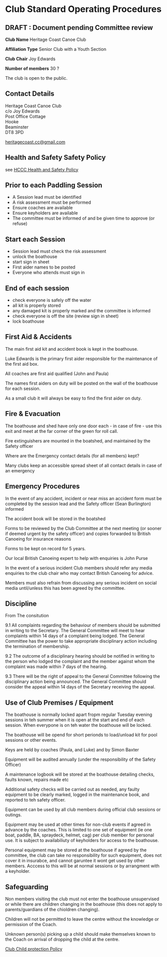 
# Club Standard Operating Procedures #

## DRAFT : Document pending Committee review ##

 **Club Name** Heritage Coast Canoe Club

 **Affiliation Type** Senior Club with a Youth Section

 **Club Chair** Joy Edwards

 **Number of members** 30 ?

  The club is open to the public.

## Contact Details ## 
 
Heritage Coast Canoe Club  
c/o Joy Edwards  
Post Office Cottage  
Hooke  
Beaminster  
DT8 3PD  
 
<heritagecoast.cc@gmail.com>


## Health and Safety Safety Policy ##

see [HCCC Health and Safety Policy](/policies/hccc-health-and-safety)


## Prior to each Paddling Session ##
  * A Session lead must be identified
  * A risk assessment must be performed
  * Ensure coaches are available 
  * Ensure keyholders are available
  * The committee must be informed of and be given time to approve (or refuse)


## Start each Session ##

 * Session lead must check the risk assessment
 * unlock the boathouse
 * start sign in sheet 
 * First aider names to be posted 
 * Everyone who attends must sign in
 

## End of each session ##

 * check everyone is safely off the water
 * all kit is properly stored
 * any damaged kit is properly marked and the committee is informed
 * check everyone is off the site (review sign in sheet)
 * lock boathouse


## First Aid & Accidents ##

The main first aid kit and accident book is kept in the boathouse.

Luke Edwards is the primary first aider responsible for the maintenance of the first aid box.

All coaches are first aid qualified (John and Paula) 

The names first aiders on duty will be posted on the wall of the boathouse for each session.

As a small club it will always be easy to find the first aider on duty.


## Fire & Evacuation ##
The boathouse and shed have only one door each - in case of fire - use this exit and meet at the far corner of the green for roll call.


Fire extinguishers are mounted in the boatshed, and maintained by the Safety officer


Where are the Emergency contact details (for all members) kept? 

Many clubs keep an accessible spread sheet of all contact details in case of an emergency


## Emergency Procedures ## 

In the event of any accident, incident or near miss an accident form must be completed by the session lead and the Safety officer (Sean Burlington) informed

The accident book will be stored in the boatshed

Forms to be reviewed by the Club Committee at the next meeting (or sooner if deemed urgent by the safety officer) and copies forwarded to British Canoeing for insurance reasons 

Forms to be kept on record for 5 years.

Our local British Canoeing expert to help with enquiries is John Purse

In the event of a serious incident Club members should refer any media enquiries to the club chair who may contact British Canoeing for advice.

Members must also refrain from discussing any serious incident on social media until/unless this has been agreed by the committee.


## Discipline ## 

From The consitution

9.1 All complaints regarding the behaviour of members should be submitted in writing to the Secretary. The General Committee will meet to hear complaints within 14 days of a complaint being lodged. The General Committee has the power to take appropriate disciplinary action including the termination of membership.

9.2 The outcome of a disciplinary hearing should be notified in writing to the person who lodged the complaint and the member against whom the complaint was made within 7 days of the hearing.

9.3 There will be the right of appeal to the General Committee following the disciplinary action being announced. The General Committee should consider the appeal within 14 days of the Secretary receiving the appeal.

## Use of Club Premises / Equipment ##


The boathouse is normally locked apart fropm regular Tuesday evening sessions in teh summer when it is open at the start and end of each session. When everypone is on teh water the boathouse will be locked.

The boathouse will be opend for short perionds to load/unload kit for pool sessions or other events.

Keys are held by coaches (Paula, and Luke) and by Simon Baxter 

Equipment will be audited annually (under the responsibility of the Safety Officer)

A maintenance logbook will be stored at the boathouse detailing checks, faults known, repairs made etc

Additional safety checks will be carried out as needed, any faulty equipment to be clearly marked, logged in the maintenance book, and reported to teh safety officer.


Equipment can be used by all club members during official club sessions or outings.

Equipment may be used at other times for non-club events if agreed in advance by the coaches. This is limited to one set of equipment (ie one boat, paddle, BA, spraydeck, helmet, cag) per club member for personal use. It is subject to availabiliuty of keyholders for access to the boathouse.

Personal equipment may be stored at the boathouse if agreed by the committee, the club can take no responsibility for such equipment, does not cover it in insurabce, and cannot garuntee it wont get used by other members. Acccess to this will be at normal sessions or by arrangment with a keyholder.


## Safeguarding ##

Non members visiting the club must not enter the boathouse unsupervised or while there are children changing in the boathouse (this does not apply to parents/guardians of the chioldren changing).

Children will not be permitted to leave the centre without the knowledge or permission of the Coach.

Unknown person(s) picking up a child should make themselves known to the Coach on arrival of dropping the child at the centre.


[Club Child protection Policy](/policies/child-protection-policy)
